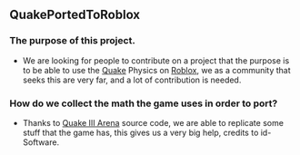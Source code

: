 ## QuakePortedToRoblox

### The purpose of this project.

- We are looking for people to contribute on a project that the purpose is to
be able to use the [Quake](https://es.wikipedia.org/wiki/Quake) Physics on [Roblox](https://es.wikipedia.org/wiki/Roblox), we as a community that seeks this are very far,
and a lot of contribution is needed.

### How do we collect the math the game uses in order to port?

- Thanks to [Quake III Arena](https://github.com/id-Software/Quake-III-Arena) source code, we are able to replicate some stuff
that the game has, this gives us a very big help, credits to id-Software.